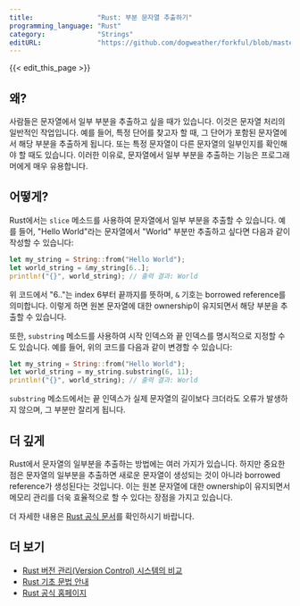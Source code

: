 ```yaml
---
title:                "Rust: 부분 문자열 추출하기"
programming_language: "Rust"
category:             "Strings"
editURL:              "https://github.com/dogweather/forkful/blob/master/content/ko/rust/extracting-substrings.md"
---
```


{{< edit_this_page >}}

## 왜?

사람들은 문자열에서 일부 부분을 추출하고 싶을 때가 있습니다. 이것은 문자열 처리의 일반적인 작업입니다. 예를 들어, 특정 단어를 찾고자 할 때, 그 단어가 포함된 문자열에서 해당 부분을 추출하게 됩니다. 또는 특정 문자열이 다른 문자열의 일부인지를 확인해야 할 때도 있습니다. 이러한 이유로, 문자열에서 일부 부분을 추출하는 기능은 프로그래머에게 매우 유용합니다.

## 어떻게?

Rust에서는 `slice` 메소드를 사용하여 문자열에서 일부 부분을 추출할 수 있습니다. 예를 들어, "Hello World"라는 문자열에서 "World" 부분만 추출하고 싶다면 다음과 같이 작성할 수 있습니다:

```Rust
let my_string = String::from("Hello World");
let world_string = &my_string[6..];
println!("{}", world_string); // 출력 결과: World
```

위 코드에서 "6.."는 index 6부터 끝까지를 뜻하며, `&` 기호는 borrowed reference를 의미합니다. 이렇게 하면 원본 문자열에 대한 ownership이 유지되면서 해당 부분을 추출할 수 있습니다.

또한, `substring` 메소드를 사용하여 시작 인덱스와 끝 인덱스를 명시적으로 지정할 수도 있습니다. 예를 들어, 위의 코드를 다음과 같이 변경할 수 있습니다:

```Rust
let my_string = String::from("Hello World");
let world_string = my_string.substring(6, 11);
println!("{}", world_string); // 출력 결과: World
```

`substring` 메소드에서는 끝 인덱스가 실제 문자열의 길이보다 크더라도 오류가 발생하지 않으며, 그 부분만 잘리게 됩니다.

## 더 깊게

Rust에서 문자열의 일부분을 추출하는 방법에는 여러 가지가 있습니다. 하지만 중요한 점은 문자열의 일부분을 추출하면 새로운 문자열이 생성되는 것이 아니라 borrowed reference가 생성된다는 것입니다. 이는 원본 문자열에 대한 ownership이 유지되면서 메모리 관리를 더욱 효율적으로 할 수 있다는 장점을 가지고 있습니다.

더 자세한 내용은 [Rust 공식 문서](https://doc.rust-lang.org/std/primitive.str.html#method.slice)를 확인하시기 바랍니다.

## 더 보기

- [Rust 버전 관리(Version Control) 시스템의 비교](https://parksb.github.io/article/28.html)
- [Rust 기초 문법 안내](https://seedjob.blog.me/221269709844)
- [Rust 공식 홈페이지](https://www.rust-lang.org/)